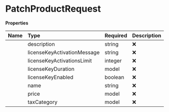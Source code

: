 # PatchProductRequest



**Properties**

| Name | Type | Required | Description |
| :-------- | :----------| :----------| :----------|
    | description | string | ❌ | Description of the product, optional and must be at most 1000 characters. |
    | licenseKeyActivationMessage | string | ❌ | Message sent to the customer upon license key activation. Only applicable if `license_key_enabled` is `true`. This message contains instructions for activating the license key. |
    | licenseKeyActivationsLimit | integer | ❌ | Limit for the number of activations for the license key. Only applicable if `license_key_enabled` is `true`. Represents the maximum number of times the license key can be activated. |
    | licenseKeyDuration | model | ❌ |  |
    | licenseKeyEnabled | boolean | ❌ | Whether the product requires a license key. If `true`, additional fields related to license key (duration, activations limit, activation message) become applicable. |
    | name | string | ❌ | Name of the product, optional and must be at most 100 characters. |
    | price | model | ❌ |  |
    | taxCategory | model | ❌ | Represents the different categories of taxation applicable to various products and services. |




<!-- This file was generated by liblab | https://liblab.com/ -->